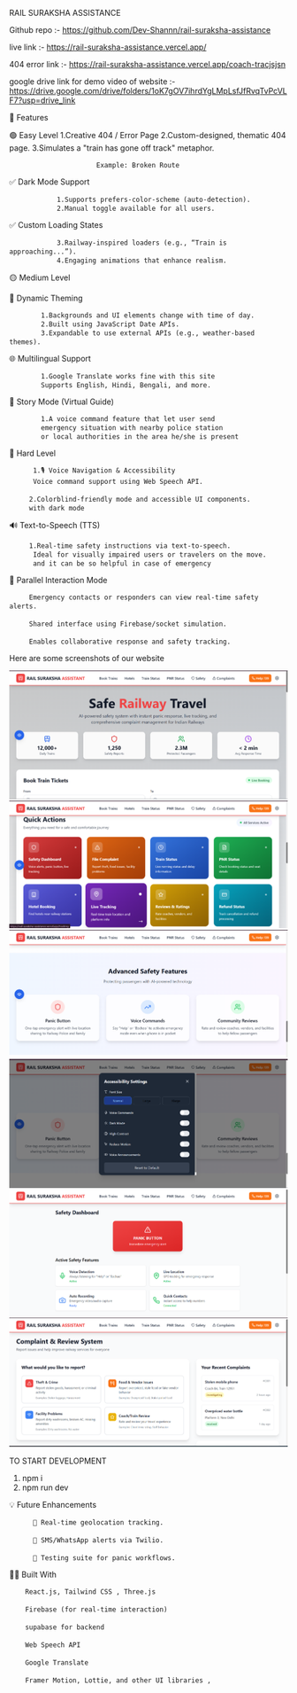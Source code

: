 RAIL SURAKSHA ASSISTANCE 

Github repo :- https://github.com/Dev-Shannn/rail-suraksha-assistance

live link :- https://rail-suraksha-assistance.vercel.app/

404 error link :- https://rail-suraksha-assistance.vercel.app/coach-tracjsjsn

google drive link for demo video of website :- https://drive.google.com/drive/folders/1oK7gOV7ihrdYgLMpLsfJfRvqTvPcVLF7?usp=drive_link




🌟 Features

🟢 Easy Level
                 1.Creative 404 / Error Page
                 2.Custom-designed, thematic 404 page.
                 3.Simulates a "train has gone off track" metaphor.
                      
                          Example: Broken Route

                  

✅ Dark Mode Support

                1.Supports prefers-color-scheme (auto-detection).
                2.Manual toggle available for all users.

✅ Custom Loading States

                3.Railway-inspired loaders (e.g., “Train is approaching...”).
                4.Engaging animations that enhance realism.

🟡 Medium Level

🎨 Dynamic Theming

            1.Backgrounds and UI elements change with time of day.
            2.Built using JavaScript Date APIs.
            3.Expandable to use external APIs (e.g., weather-based themes).

🌐 Multilingual Support

            1.Google Translate works fine with this site 
            Supports English, Hindi, Bengali, and more.

📘 Story Mode (Virtual Guide)

            1.A voice command feature that let user send
            emergency situation with nearby police station 
            or local authorities in the area he/she is present

🔴 Hard Level

          1.🎙️ Voice Navigation & Accessibility
          Voice command support using Web Speech API.

         2.Colorblind-friendly mode and accessible UI components.
         with dark mode

🔊 Text-to-Speech (TTS)

         1.Real-time safety instructions via text-to-speech.
          Ideal for visually impaired users or travelers on the move.
          and it can be so helpful in case of emergency

🔁 Parallel Interaction Mode


         Emergency contacts or responders can view real-time safety alerts.

         Shared interface using Firebase/socket simulation.

         Enables collaborative response and safety tracking.





Here are some screenshots of our  website 

![alt text](image.png)
![alt text](image-1.png)
![alt text](image-2.png)
![alt text](image-3.png)
![alt text](image-4.png)
![alt text](image-5.png)



 TO START DEVELOPMENT

 1. npm i
 2. npm run dev

💡 Future Enhancements

          📍 Real-time geolocation tracking.

          🚨 SMS/WhatsApp alerts via Twilio.

          🧪 Testing suite for panic workflows.


👨‍💻 Built With  

        React.js, Tailwind CSS , Three.js 

        Firebase (for real-time interaction)

        supabase for backend

        Web Speech API 

        Google Translate

        Framer Motion, Lottie, and other UI libraries , 





